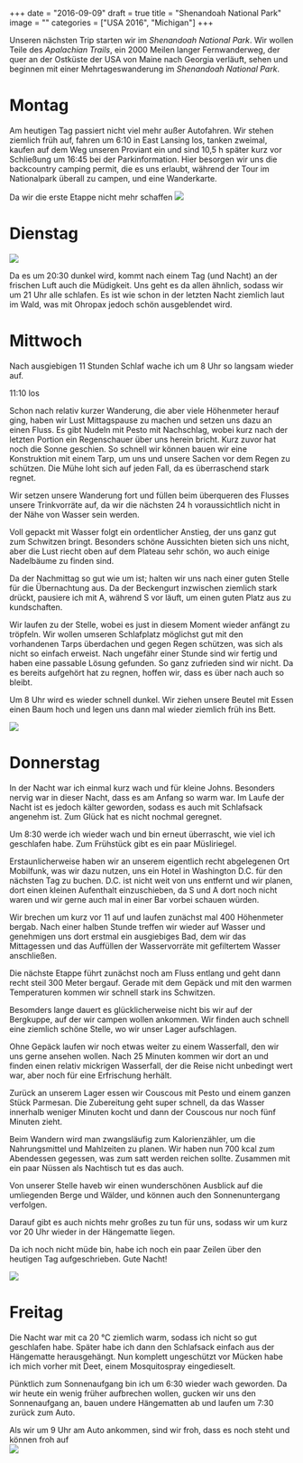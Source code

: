 +++
date = "2016-09-09"
draft = true
title = "Shenandoah National Park"
image = ""
categories = ["USA 2016", "Michigan"]
+++

Unseren nächsten Trip starten wir im 
*Shenandoah National Park*. 
Wir wollen Teile des *Apalachian Trails*,
ein 2000 Meilen langer Fernwanderweg,
der quer an der Ostküste
der USA von Maine nach Georgia verläuft,
sehen und beginnen mit einer 
Mehrtageswanderung im 
*Shenandoah National Park*. 

# Montag

Am heutigen Tag passiert nicht viel mehr außer
Autofahren. Wir stehen ziemlich früh auf, 
fahren um 6:10 in East Lansing
los, tanken zweimal, kaufen auf dem Weg
unseren Proviant ein und sind 10,5 h später
kurz vor Schließung um 16:45 bei der 
Parkinformation. 
Hier besorgen wir uns die backcountry camping
permit, die es uns erlaubt, während der Tour 
im Nationalpark überall zu campen, 
und eine Wanderkarte. 

Da wir die erste Etappe nicht mehr schaffen 
![](/images/2016-09-05_.jpg)

# Dienstag


![](/images/2016-09-06_.jpg)

Da es um 20:30 dunkel wird, kommt nach
einem Tag (und Nacht) an der frischen Luft
auch die Müdigkeit. 
Uns geht es da allen ähnlich, sodass wir
um 21 Uhr alle schlafen. 
Es ist wie schon in der letzten Nacht ziemlich
laut im Wald, was mit Ohropax jedoch schön
ausgeblendet wird. 

# Mittwoch

Nach ausgiebigen 11 Stunden Schlaf wache
ich um 8 Uhr so langsam wieder auf. 

11:10 los

Schon nach relativ kurzer Wanderung,
die aber viele Höhenmeter herauf ging,
haben wir Lust Mittagspause zu machen 
und setzen uns dazu an einen Fluss. 
Es gibt Nudeln mit Pesto mit Nachschlag,
wobei kurz nach der letzten Portion ein 
Regenschauer über uns herein bricht. 
Kurz zuvor hat noch die Sonne geschien. 
So schnell wir können bauen wir eine
Konstruktion mit einem Tarp, um uns 
und unsere Sachen vor dem Regen zu schützen. 
Die Mühe loht sich auf jeden Fall, da 
es überraschend stark regnet. 

Wir setzen unsere Wanderung fort und
füllen beim überqueren des Flusses
unsere Trinkvorräte auf, da wir die
nächsten 24 h voraussichtlich nicht
in der Nähe von Wasser sein werden. 

Voll gepackt mit Wasser folgt ein 
ordentlicher Anstieg, der uns ganz gut
zum Schwitzen bringt. 
Besonders schöne Aussichten bieten sich
uns nicht, aber die Lust riecht oben
auf dem Plateau sehr schön, wo auch einige
Nadelbäume zu finden sind. 

Da der Nachmittag so gut wie um ist;
halten wir uns nach einer guten Stelle
für die Übernachtung aus. 
Da der Beckengurt inzwischen ziemlich
stark drückt, pausiere ich mit A,
während S vor läuft, 
um einen guten Platz aus zu kundschaften. 

Wir laufen zu der Stelle, wobei es just in
diesem Moment wieder anfängt zu tröpfeln. 
Wir wollen umseren Schlafplatz möglichst
gut mit den vorhandenen Tarps überdachen und
gegen Regen schützen, was sich als nicht so
einfach erweist.
Nach ungefähr einer Stunde sind wir fertig
und haben eine passable Lösung gefunden. 
So ganz zufrieden sind wir nicht. 
Da es bereits aufgehört hat zu regnen, 
hoffen wir, dass es über nach auch so bleibt. 

Um 8 Uhr wird es wieder schnell dunkel. 
Wir ziehen unsere Beutel mit Essen
einen Baum hoch und legen uns dann mal wieder ziemlich früh ins Bett. 

![](/images/2016-09-07_.jpg)


# Donnerstag

In der Nacht war ich einmal kurz 
wach und für kleine Johns. Besonders nervig
war in dieser Nacht, dass es am Anfang so 
warm war. 
Im Laufe der Nacht ist es jedoch kälter geworden,
sodass es auch mit Schlafsack angenehm ist. 
Zum Glück hat es nicht nochmal geregnet.

Um 8:30 werde ich wieder wach und 
bin erneut überrascht, wie viel ich
geschlafen habe. 
Zum Frühstück gibt es ein paar Müsliriegel. 

Erstaunlicherweise haben wir an unserem
eigentlich recht abgelegenen Ort Mobilfunk,
was wir dazu nutzen, uns ein Hotel in 
Washington D.C. für den nächsten Tag zu 
buchen. 
D.C. ist nicht weit von uns entfernt
und wir planen, dort einen kleinen Aufenthalt
einzuschieben, da S und A dort noch nicht 
waren und wir gerne auch mal in einer Bar
vorbei schauen würden. 

Wir brechen um kurz vor 11 auf und laufen
zunächst mal 400 Höhenmeter bergab. 
Nach einer halben Stunde treffen wir wieder
auf Wasser und genehmigen uns dort erstmal 
ein ausgiebiges Bad, dem wir das Mittagessen
und das Auffüllen der Wasservorräte mit 
gefiltertem Wasser anschließen. 

Die nächste Etappe führt zunächst noch am
Fluss entlang und geht dann recht steil 300 Meter bergauf. 
Gerade mit dem Gepäck und mit den warmen
Temperaturen kommen wir schnell stark ins
Schwitzen. 

Besomders lange dauert es glücklicherweise
nicht bis wir auf der Bergkuppe, auf der wir 
campen wollen ankommen. 
Wir finden auch schnell eine ziemlich schöne
Stelle, wo wir unser Lager aufschlagen. 

Ohne Gepäck laufen wir noch etwas weiter
zu einem Wasserfall, den wir uns gerne ansehen 
wollen. Nach 25 Minuten kommen wir dort an
und finden einen relativ mickrigen Wasserfall,
der die Reise nicht unbedingt wert war, 
aber noch für eine Erfrischung herhält. 

Zurück an unserem Lager essen wir Couscous
mit Pesto und einem ganzen Stück Parmesan. 
Die Zubereitung geht super schnell, da 
das Wasser innerhalb weniger Minuten kocht und dann der Couscous nur noch fünf Minuten zieht. 

Beim Wandern wird man zwangsläufig zum
Kalorienzähler, um die Nahrungsmittel und
Mahlzeiten zu planen.
Wir haben nun 700 kcal zum Abendessen gegessen,
was zum satt werden reichen sollte. Zusammen
mit ein paar Nüssen als Nachtisch tut es das auch. 

Von unserer Stelle haveb wir einen
wunderschönen Ausblick auf die umliegenden
Berge und Wälder, und können auch den
Sonnenuntergang verfolgen. 

Darauf gibt es auch nichts mehr großes
zu tun für uns, sodass wir um kurz vor 20 Uhr
wieder in der Hängematte liegen. 

Da ich noch nicht müde bin, habe ich noch
ein paar Zeilen über den heutigen Tag aufgeschrieben. Gute Nacht!

![](/images/2016-09-08_.jpg)


# Freitag

Die Nacht war mit ca 20 °C ziemlich warm,
sodass ich nicht so gut geschlafen habe. 
Später habe ich dann den Schlafsack einfach
aus der Hängematte herausgehängt. 
Nun komplett ungeschützt vor Mücken habe 
ich mich vorher mit Deet, einem Mosquitospray
eingedieselt. 

Pünktlich zum Sonnenaufgang bin ich um
6:30 wieder wach geworden. 
Da wir heute ein wenig früher aufbrechen 
wollen, gucken wir uns den Sonnenaufgang an,
bauen undere Hängematten ab und laufen
um 7:30 zurück zum Auto. 

Als wir um 9 Uhr am Auto ankommen, 
sind wir froh, dass es noch steht und können
froh auf  
![](/images/2016-09-09_.jpg)
